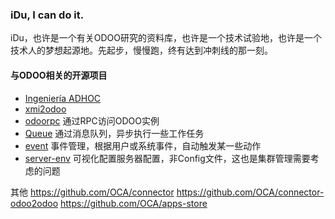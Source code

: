 
### iDu, I can do it.

iDu，也许是一个有关ODOO研究的资料库，也许是一个技术试验地，也许是一个技术人的梦想起源地。先起步，慢慢跑，终有达到冲刺线的那一刻。


#### 与ODOO相关的开源项目
- [Ingeniería ADHOC](https://github.com/ingadhoc)
- [xmi2odoo](https://github.com/ctmil/xmi2odoo)
- [odoorpc](https://github.com/OCA/odoorpc) 通过RPC访问ODOO实例
- [Queue](https://github.com/OCA/queue) 通过消息队列，异步执行一些工作任务
- [event](https://github.com/OCA/event) 事件管理，根据用户或系统事件，自动触发某一些动作
- [server-env](https://github.com/OCA/server-env) 可视化配置服务器配置，非Config文件，这也是集群管理需要考虑的问题

其他
https://github.com/OCA/connector
https://github.com/OCA/connector-odoo2odoo
https://github.com/OCA/apps-store


